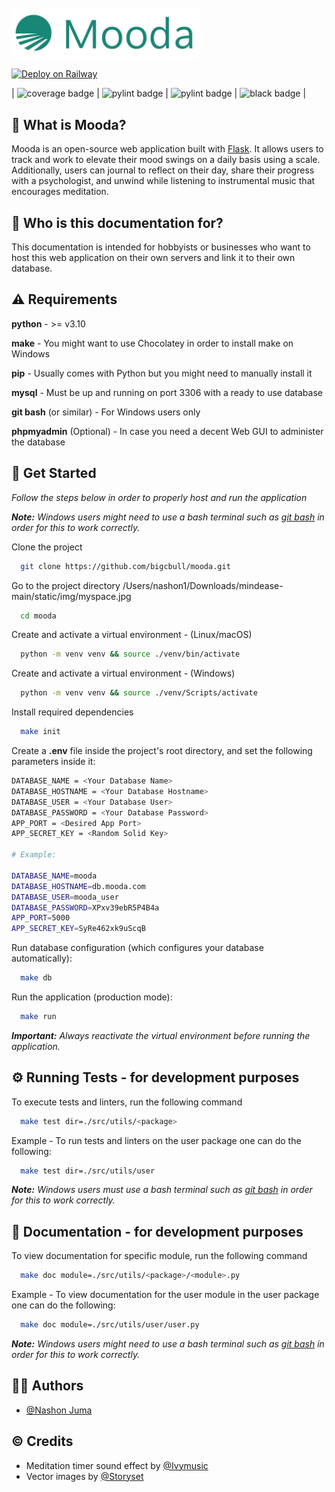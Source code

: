 
<br />
<img width="300" alt="Mooda Logo" src="/static/img/logo.png">
<br />

[![Deploy on Railway](https://railway.app/button.svg)](https://railway.app/template/OZuNZr?referralCode=AkPWra)

| ![coverage badge](https://img.shields.io/badge/coverage%20-90%25-success) | ![pylint badge](https://img.shields.io/badge/pylint-passed-blue) | ![pylint badge](https://img.shields.io/badge/flake8-passed-blue) | ![black badge](https://img.shields.io/badge/code%20syle-black-black) |


## 🤔 What is Mooda?

Mooda is an open-source web application built with [Flask](https://flask.palletsprojects.com/). It allows users to track and work to elevate their mood swings on a daily basis using a scale. Additionally, users can journal to reflect on their day, share their progress with a psychologist, and unwind while listening to instrumental music that encourages meditation.

## 🤔 Who is this documentation for?

This documentation is intended for hobbyists or businesses who want to host this web application on their own servers and link it to their own database. 

## ⚠️ Requirements

**python** - >= v3.10

**make** - You might want to use Chocolatey in order to install make on Windows

**pip** - Usually comes with Python but you might need to manually install it

**mysql** - Must be up and running on port 3306 with a ready to use database

**git bash** (or similar) - For Windows users only

**phpmyadmin** (Optional) - In case you need a decent Web GUI to administer the database

## 🚀 Get Started
*Follow the steps below in order to properly host and run the application*

***Note:*** *Windows users might need to use a bash terminal such as [git bash](https://gitforwindows.org/) in order for this to work correctly.*

Clone the project

```bash
  git clone https://github.com/bigcbull/mooda.git
```

Go to the project directory /Users/nashon1/Downloads/mindease-main/static/img/myspace.jpg

```bash
  cd mooda
```

Create and activate a virtual environment - (Linux/macOS) 

```bash
  python -m venv venv && source ./venv/bin/activate
```

Create and activate a virtual environment - (Windows)

```bash
  python -m venv venv && source ./venv/Scripts/activate
```

Install required dependencies

```bash
  make init
```

Create a **.env** file inside the project's root directory, and set the following parameters inside it:

```bash
DATABASE_NAME = <Your Database Name>
DATABASE_HOSTNAME = <Your Database Hostname>
DATABASE_USER = <Your Database User>
DATABASE_PASSWORD = <Your Database Password>
APP_PORT = <Desired App Port>
APP_SECRET_KEY = <Random Solid Key>

# Example:

DATABASE_NAME=mooda
DATABASE_HOSTNAME=db.mooda.com
DATABASE_USER=mooda_user
DATABASE_PASSWORD=XPxv39ebR5P4B4a
APP_PORT=5000
APP_SECRET_KEY=SyRe462xk9uScqB
```

Run database configuration (which configures your database automatically):

```bash
  make db
```

Run the application (production mode):

```bash
  make run
```

***Important:*** *Always reactivate the virtual environment before running the application.*
## ⚙️ Running Tests - for development purposes

To execute tests and linters, run the following command

```bash
  make test dir=./src/utils/<package>
```

Example - To run tests and linters on the user package one can do the following:

```bash
  make test dir=./src/utils/user
```


***Note:*** *Windows users must use a bash terminal such as [git bash](https://gitforwindows.org/) in order for this to work correctly.*

## 📃 Documentation - for development purposes

To view documentation for specific module, run the following command

```bash
  make doc module=./src/utils/<package>/<module>.py
```

Example - To view documentation for the user module in the user package one can do the following:

```bash
  make doc module=./src/utils/user/user.py
```

***Note:*** *Windows users might need to use a bash terminal such as [git bash](https://gitforwindows.org/) in order for this to work correctly.*
## 👨‍🎓 Authors
- [@Nashon Juma](https://www.github.com/shuaybw)

## ©️ Credits

- Meditation timer sound effect by [@Ivymusic](https://pixabay.com/music/ambient-space-atmospheric-background-124841/)
- Vector images by [@Storyset](https://www.freepik.com/author/stories)